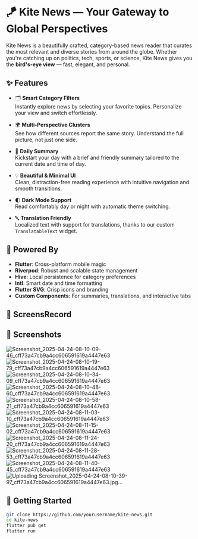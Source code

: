 # 🪁 Kite News — Your Gateway to Global Perspectives

Kite News is a beautifully crafted, category-based news reader that curates the most relevant and diverse stories from around the globe. Whether you're catching up on politics, tech, sports, or science, Kite News gives you the **bird's-eye view** — fast, elegant, and personal.

## ✨ Features

- 🗂️ **Smart Category Filters**  
  Instantly explore news by selecting your favorite topics. Personalize your view and switch effortlessly.

- 🌍 **Multi-Perspective Clusters**  
  See how different sources report the same story. Understand the full picture, not just one side.

- 📆 **Daily Summary**  
  Kickstart your day with a brief and friendly summary tailored to the current date and time of day.

- 💡 **Beautiful & Minimal UI**  
  Clean, distraction-free reading experience with intuitive navigation and smooth transitions.

- 🌓 **Dark Mode Support**  
  Read comfortably day or night with automatic theme switching.

- 🔤 **Translation Friendly**  
  Localized text with support for translations, thanks to our custom `TranslatableText` widget.

## 🧠 Powered By

- **Flutter**: Cross-platform mobile magic  
- **Riverpod**: Robust and scalable state management  
- **Hive**: Local persistence for category preferences  
- **Intl**: Smart date and time formatting  
- **Flutter SVG**: Crisp icons and branding  
- **Custom Components**: For summaries, translations, and interactive tabs
  
## 🎥 ScreensRecord

  

## 📸 Screenshots
![Screenshot_2025-04-24-08-10-09-46_cff73a47cb9a4cc606591619a4447e63](https://github.com/user-attachments/assets/fdfe7ee8-ca68-4ee4-a882-f96187465f86)
![Screenshot_2025-04-24-08-10-19-79_cff73a47cb9a4cc606591619a4447e63](https://github.com/user-attachments/assets/709821b8-2cbc-441c-a107-ce650ed2611a)
![Screenshot_2025-04-24-08-10-34-09_cff73a47cb9a4cc606591619a4447e63](https://github.com/user-attachments/assets/06b86a32-9132-4b1a-beb9-f1bec32d9a04)
![Screenshot_2025-04-24-08-10-48-60_cff73a47cb9a4cc606591619a4447e63](https://github.com/user-attachments/assets/14fde393-99ed-4603-a103-18b90d6a5172)
![Screenshot_2025-04-24-08-10-58-21_cff73a47cb9a4cc606591619a4447e63](https://github.com/user-attachments/assets/73c2361c-cf6c-4bfc-8bba-e1b29ad6935a)
![Screenshot_2025-04-24-08-11-03-10_cff73a47cb9a4cc606591619a4447e63](https://github.com/user-attachments/assets/37e9036a-fdd6-445d-a510-fae719108760)
![Screenshot_2025-04-24-08-11-15-02_cff73a47cb9a4cc606591619a4447e63](https://github.com/user-attachments/assets/03214d8a-5907-4c1a-a746-17a1e42f4d30)
![Screenshot_2025-04-24-08-11-24-20_cff73a47cb9a4cc606591619a4447e63](https://github.com/user-attachments/assets/ed76ccb2-1021-4fc3-b5f2-c558214ca799)
![Screenshot_2025-04-24-08-11-28-53_cff73a47cb9a4cc606591619a4447e63](https://github.com/user-attachments/assets/b0613e79-6f62-40e3-8ef3-3d039a6776aa)
![Screenshot_2025-04-24-08-11-40-45_cff73a47cb9a4cc606591619a4447e63](https://github.com/user-attachments/assets/e896b0ee-1501-4436-8d07-f89dc6bf9c87)
![Uploading Screenshot_2025-04-24-08-10-39-97_cff73a47cb9a4cc606591619a4447e63.jpg…]()






## 🚀 Getting Started

```bash
git clone https://github.com/yourusername/kite-news.git
cd kite-news
flutter pub get
flutter run
